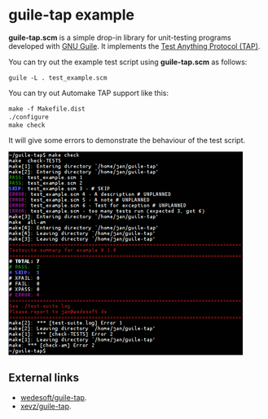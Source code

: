 # guile-tap example

**guile-tap.scm** is a simple drop-in library for unit-testing programs developed with [GNU Guile](http://www.gnu.org/software/guile/). It implements the [Test Anything Protocol (TAP)](https://testanything.org/).

You can try out the example test script using **guile-tap.scm** as follows:

```Shell
guile -L . test_example.scm
```

You can try out Automake TAP support like this:

```Shell
make -f Makefile.dist
./configure
make check
```

It will give some errors to demonstrate the behaviour of the test script.

![See picture for output of 'make check'](guile-tap.png)

## External links

* [wedesoft/guile-tap](https://github.com/wedesoft/guile-tap/).
* [xevz/guile-tap](https://github.com/xevz/guile-tap/).
